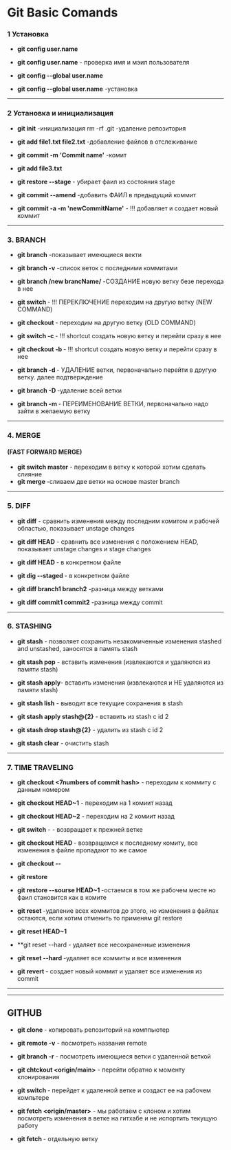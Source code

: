 # Git Basic Comands

### **1 Установка**

- **git config user.name**
- **git config user.name** - проверка имя и мэил пользователя

- **git config --global user.name**
- **git config --global user.name** -установка

---

### **2 Установка и инициализация**

- **git init** -инициализация
  rm -rf .git -удаление репозитория

- **git add file1.txt file2.txt** -добавление файлов в отслеживание
- **git commit -m 'Commit name'** -комит

- **git add file3.txt**
- **git restore --stage <fileName>** - убирает фаил из состояния stage
- **git commit --amend** -добавить ФАИЛ в предыдущий коммит

- **git commit -a -m 'newCommitName'** - !!! добавляет и создает новый коммит

---

### **3. BRANCH**

- **git branch** -показывает имеющиеся векти
- **git branch -v** -список веток с последними коммитами
- **git branch /new brancName/** -СОЗДАНИЕ новую ветку безе перехода в нее

- **git switch <secondBrancName>** - !!! ПЕРЕКЛЮЧЕНИЕ переходим на другую ветку (NEW COMMAND)
- **git checkout <secondBrancName>** - переходим на другую ветку (OLD COMMAND)

- **git switch -c <newBranchName>** - !!! shortcut создать новую ветку и перейти сразу в нее
- **git checkout -b <newBranchName>** - !!! shortcut создать новую ветку и перейти сразу в нее

- **git branch -d <branchName>** - УДАЛЕНИЕ ветки, первоначально перейти в другую ветку. далее подтверждение
- **git branch -D <branchName>** -удаление всей ветки

- **git branch -m <newBranchName>** - ПЕРЕИМЕНОВАНИЕ ВЕТКИ, первоначально надо зайти в желаемую ветку

---

### **4. MERGE**

#### (FAST FORWARD MERGE)

- **git switch master** - переходим в ветку к которой хотим сделать слияние
- **git merge <branchName>** -сливаем две ветки на основе master branch

---

### **5. DIFF**

- **git diff** - сравнить изменения между последним комитом и рабочей областью, показывает unstage changes
- **git diff HEAD** - сравнить все изменения с положением HEAD, показывает unstage changes и stage changes
- **git diff HEAD <fileName>** - в конкретном файле

- **git dig --staged <fileName>**- в конкретном файле

- **git diff branch1 branch2** -разница между ветками
- **git diff commit1 commit2** -разница между commit

---

### **6. STASHING**

- **git stash** - позволяет сохранить незакомиченные изменения stashed and unstashed, заносятся в память stash

- **git stash pop** - вставить изменения (извлекаются и удаляются из памяти stash)
- **git stash apply**- вставить изменения (извлекаются и НЕ удаляются из памяти stash)

- **git stash lish** - выводит все текущие сохранения в stash
- **git stash apply stash@{2}** - вставить из stash с id 2
- **git stash drop stash@{2}** - удалить из stash с id 2
- **git stash clear** - очистить stash

---

### **7. TIME TRAVELING**

- **git checkout <7numbers of commit hash>** - переходим к коммиту с данным номером
- **git checkout HEAD~1** - переходим на 1 комиит назад
- **git checkout HEAD~2** - переходим на 2 комиит назад
- **git switch** - - возвращает к прежней ветке

- **git checkout HEAD <file>** - возвращемся к последнему комиту, все изменения в файле пропадают
  то же самое
- **git checkout -- <file>**
- **git restore <file>**

- **git restore --sourse HEAD~1 <file>** -остаемся в том же рабочем месте но фаил становится как в комите

- **git reset <commit-hash>** -удаление всех коммитов до этого, но изменения в файлах остаются, если хотим отменить то применям git restore
- **git reset HEAD~1**
- **git reset --hard - удаляет все несохраненные изменения
- **git reset --hard <commit>** -удаляет все коммиты и все изменения

- **git revert <commit>** - создает новый коммит и удаляет все изменения из commit

---

---

## **GITHUB**

- **git clone <url>** - копировать репозиторий на комппьютер

- **git remote -v** - посмотреть названия remote

- **git branch -r** - посмотреть имеющиеся ветки с удаленной веткой
- **git chtckout <origin/main>** - перейти обратно к моменту клонирования
- **git switch <brancName>** - перейдет к удаленной ветке и создаст ее на рабочем компьтере

- **git fetch <origin/master>** - мы работаем с клоном и хотим посмотреть изменения в ветке на гитхабе и не испортить текущую работу
- **git fetch <origin> <branch>** - отдельную ветку
